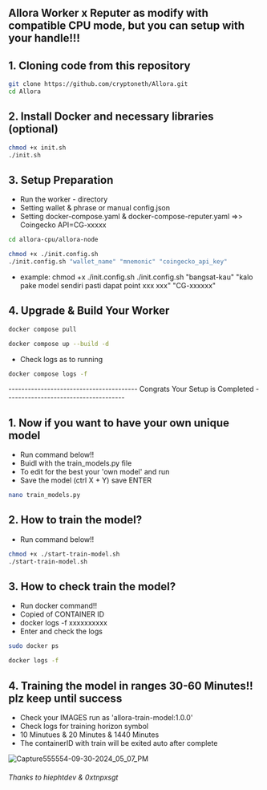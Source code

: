 ## Allora Worker x Reputer as modify with compatible CPU mode, but you can setup with your handle!!! 

## 1. Cloning code from this repository

```bash
git clone https://github.com/cryptoneth/Allora.git
cd Allora
```

## 2. Install Docker and necessary libraries (optional)

```bash
chmod +x init.sh
./init.sh
```

## 3. Setup Preparation
- Run the worker - directory
- Setting wallet & phrase or manual config.json
- Setting docker-compose.yaml & docker-compose-reputer.yaml =>> Coingecko API=CG-xxxxx

```bash
cd allora-cpu/allora-node
```

```bash
chmod +x ./init.config.sh
./init.config.sh "wallet_name" "mnemonic" "coingecko_api_key"
```
- example: chmod +x ./init.config.sh
./init.config.sh "bangsat-kau" "kalo pake model sendiri pasti dapat point xxx xxx" "CG-xxxxxx"

## 4. Upgrade & Build Your Worker
```bash
docker compose pull
```
```bash
docker compose up --build -d 
```

- Check logs as to running
```bash
docker compose logs -f 
```

---------------------------------------- Congrats Your Setup is Completed -------------------------------------


## 1. Now if you want to have your own unique model

- Run command below!!
- Buidl with the train_models.py file
- To edit for the best your 'own model' and run
- Save the model (ctrl X + Y) save ENTER

```bash
nano train_models.py 
```

## 2. How to train the model?

- Run command below!!
```bash
chmod +x ./start-train-model.sh
./start-train-model.sh
```

## 3. How to check train the model?

- Run docker command!!
- Copied of CONTAINER ID
- docker logs -f xxxxxxxxxx
- Enter and check the logs
  
```bash
sudo docker ps
```

```bash
docker logs -f 
```

## 4. Training the model in ranges 30-60 Minutes!! plz keep until success

- Check your IMAGES run as 'allora-train-model:1.0.0'
- Check logs for training horizon symbol
- 10 Minutues & 20 Minutes & 1440 Minutes
- The containerID with train will be exited auto after complete 

![Capture555554-09-30-2024_05_07_PM](https://github.com/user-attachments/assets/f415427e-a8f4-49cd-8d50-60a9df5b7113)




###### Thanks to hiephtdev & 0xtnpxsgt
